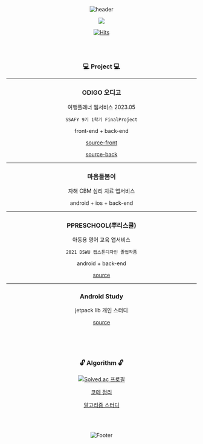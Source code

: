 <div align=center>

![header](https://capsule-render.vercel.app/api?type=waving&color=gradient&height=300&section=header&text=MINJU%20%20KIM&fontSize=90)


<a href="https://github.com/minjukit"><img src="https://hits.seeyoufarm.com/api/count/incr/badge.svg?url=https%3A%2F%2Fgithub.com%2Fseondal&count_bg=%23000000&title_bg=%23000000&icon=github.svg&icon_color=%23E7E7E7&title=GitHub&edge_flat=false)"/></a> 

[![Hits](https://hits.seeyoufarm.com/api/count/incr/badge.svg?url=https%3A%2F%2Fgithub.com%2Fminjukit&count_bg=%23FFB6F5&title_bg=%23555555&icon=&icon_color=%23E7E7E7&title=hits&edge_flat=false)](https://hits.seeyoufarm.com)

<br><br>

### 💻 Project 💻

---
### ODIGO 오디고

여행플래너 웹서비스 2023.05

`SSAFY 9기 1학기 FinalProject`

front-end + back-end

[source-front](https://github.com/minjukit/Odigo-Vue-FinalProject)

[source-back]()


---

### 마음돌봄이

자해 CBM 심리 치료 앱서비스 

android + ios + back-end


---

### PPRESCHOOL(뿌리스쿨)

아동용 영어 교육 앱서비스

`2021 DSWU 캡스톤디자인 졸업작품`

android + back-end

[source](https://github.com/minjukit/PPRESchool)


---

### Android Study

jetpack lib 개인 스터디 

[source](https://github.com/minjukit/BookSearch)

<br>
<br>
<br>

### 🔓 Algorithm 🔓

[![Solved.ac 프로필](http://mazassumnida.wtf/api/v2/generate_badge?boj=minju0426)](https://solved.ac/minju0426)

[코테 정리](https://github.com/minjukit/TIL)

[알고리즘 스터디](https://github.com/Algozzang/algorithm-study)

<br><br>


![Footer](https://capsule-render.vercel.app/api?type=waving&color=gradient&height=200&section=footer)

</div>
